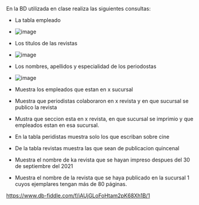 En la BD utilizada en clase realiza las siguientes consultas:

* La tabla empleado
* ![image](https://user-images.githubusercontent.com/104698348/172028321-94dc359a-aefe-4915-bba1-04e2b5062d8c.png)

* Los titulos de las revistas
* ![image](https://user-images.githubusercontent.com/104698348/172028749-82012f06-331b-4abd-a650-5bd2044a1a53.png)

* Los nombres, apellidos y especialidad de los periodostas
* ![image](https://user-images.githubusercontent.com/104698348/172029118-a52ec101-be2a-467b-bb8c-37f7a7880f24.png)

* Muestra los empleados que estan en x sucursal
* Muestra que periodistas colaboraron en x revista y en que sucursal se publico la revista
* Mustra que seccion esta en x revista, en que sucursal se imprimio y que empleados estan en esa sucursal.
* En la tabla peridistas muestra solo los que escriban sobre cine
* De la tabla revistas muestra las que sean de publicacion quincenal
* Muestra el nombre de ka revista que se hayan impreso despues del 30 de septiembre del 2021
* Muestra el nombre de la revista que se haya publicado en la sucursal 1 cuyos ejemplares tengan más de 80 páginas.

https://www.db-fiddle.com/f/iAUjGLoFoHtam2pK68Xh1B/1

